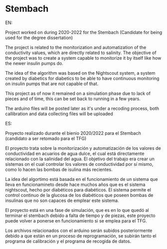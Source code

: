 # Stembach
EN:

 Project worked on during 2020-2022 for the Stembach (Candidate for being used for the degree dissertation)

 The project is related to the monitorization and automatization of the conductivity values, which are directly related to salinity. The objective of the project was to create a system capable to monitorize it by itself like how the newer insulin pumps do.

 The idea of the algorithm was based on the Nightscout system, a system created by diabetics for diabetics to be able to have continuous monitoring on insulin pumps that are not capable of that.

 This project as of now it remained on a simulation phase due to lack of pieces and of time, this can be set back to running in a few years.

 The arduino files will be posted later as it's under a recoding process, both callibration and data collecting files will be uploaded

ES:
 
 Proyecto realizado durante el bienio 2020/2022 para el Stembach (candidato a ser retomado para el TFG)

 El proyecto trata sobre la monitorización y automatización de los valores de conductividad en acuarios de agua dulce, el cual está directamente relacionado con la salinidad del agua. El objetivo del trabajo era crear un sistemas on el cual controlar los valores de conductividad por sí mismo, como lo hacen las bombas de isulina más recientes.

 La idea del algortimo está basada en el funcionamiento de un sistema que lleva en funcionamineto desde hace muchos años que es el sistema nightscout, hecho por diabéticos para diabéticos. El sistema permite el control continuo de la glucosa de los diabéticos que poseen bombas de insulinas que no son capaces de emplear este sistema.

 El proyecto está en una fase de simulación, que es en lo que quedó al terminar el stembach debido a falta de tiempo y de piezas, este proyecto puede volver a ponerse en funcionamiento si se emplea para el TFG.

 Los archivos relacionados con el arduino serán subidos posteriormente debido a que están en un proceso de reprogramación, se subirán tanto el programa de calibración y el programa de recogida de datos.